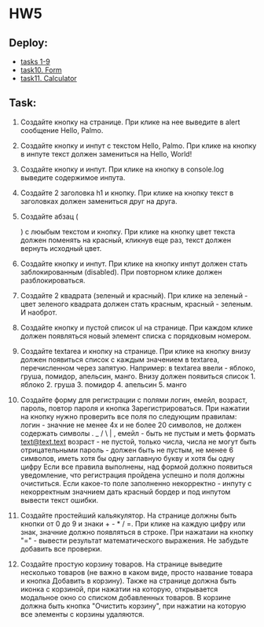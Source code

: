 # HW5

## Deploy:

- [tasks 1-9](https://alexhiriavenko.github.io/Palmo-Edu/JS/HW5/tasks1-9/)
- [task10. Form](https://alexhiriavenko.github.io/Palmo-Edu/JS/HW5/Calculator/)
- [task11. Calculator](https://alexhiriavenko.github.io/Palmo-Edu/JS/HW5/Form/)

## Task:

1. Создайте кнопку на странице. При клике на нее выведите в alert сообщение Hello, Palmo.

2. Создайте кнопку и инпут с текстом Hello, Palmo. При клике на кнопку в инпуте текст должен замениться на Hello, World!

3. Создайте кнопку и инпут. При клике на кнопку в console.log выведите содержимое инпута.

4. Создайте 2 заголовка h1 и кнопку. При клике на кнопку текст в заголовках должен замениться друг на друга.

5. Создайте абзац (<p>) с люыбым текстом и кнопку. При клике на кнопку цвет текста должен поменять на красный, кликнув еще раз,
   текст должен вернуть исходный цвет.

6. Создайте кнопку и инпут. При клике на кнопку инпут должен стать заблокированным (disabled). При повторном клике должен разблокироваться.

7. Создайте 2 квадрата (зеленый и красный). При клике на зеленый - цвет зеленого квадрата должен стать красным, красный - зеленым. И наоброт.

8. Создайте кнопку и пустой список ul на странице. При каждом клике должен появляться новый элемент списка с порядковым номером.

9. Создайте textarea и кнопку на странице. При клике на кнопку внизу должен появиться список с каждым значением в textarea,
   перечисленном через запятую. Например: в textarea ввели - яблоко, груша, помидор, апельсин, манго. Внизу должен появиться список 1. яблоко 2. груша 3. помидор 4. апельсин 5. манго

10. Создайте форму для регистрации с полями логин, емейл, возраст, пароль, повтор пароля и кнопка Зарегистрироваться.
    При нажатии на кнопку нужно проверить все поля по следующим правилам:
    логин - значние не менее 4х и не более 20 символов, не должен содержать символы . \_ / \ | ,
    емейл - быть не пустым и меть формать text@text.text
    возраст - не пустой, только числа, числа не могут быть отрицательными
    пароль - должен быть не пустым, не менее 6 символов, иметь хотя бы одну заглавную букву и хотя бы одну цифру
    Если все правила выполнены, над формой должно появиться уведомление, что регистрация пройдена успешно и поля должны очиститься.
    Если какое-то поле заполненно некорректно - инпуту с некорректным значнием дать красный бордер и под инпутом вывести текст ошибки.

11. Создайте простейший кальякулятор. На странице должны быть кнопки от 0 до 9 и знаки + - \* / =.
    При клике на каждую цифру или знак, значние должно появляться в строке. При нажатаии на кнопку "=" - вывести результат
    математического выражения. Не забудьте добавить все проверки.

12. Создайте простую корзину товаров. На странице выведите несколько товаров (не важно в каком виде, просто название товара
    и кнопка Добавить в корзину). Также на странице должна быть иконка с корзиной, при нажатии на которую, открывается модальное
    окно со списком добавленных товаров. В корзине должна быть кнопка "Очистить корзину", при нажатии на которую все элементы с корзины удаляются.
